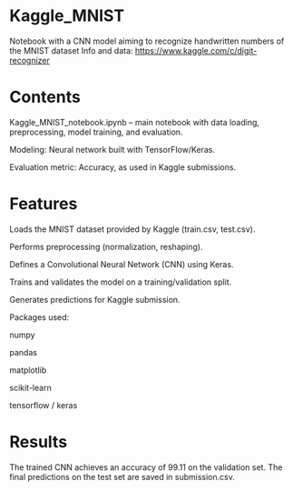 # Kaggle_MNIST
Notebook with a CNN model aiming to recognize handwritten numbers of the MNIST dataset
Info and data: https://www.kaggle.com/c/digit-recognizer

# Contents

Kaggle_MNIST_notebook.ipynb – main notebook with data loading, preprocessing, model training, and evaluation.

Modeling: Neural network built with TensorFlow/Keras.

Evaluation metric: Accuracy, as used in Kaggle submissions.

# Features

Loads the MNIST dataset provided by Kaggle (train.csv, test.csv).

Performs preprocessing (normalization, reshaping).

Defines a Convolutional Neural Network (CNN) using Keras.

Trains and validates the model on a training/validation split.

Generates predictions for Kaggle submission.

Packages used:

numpy

pandas

matplotlib

scikit-learn

tensorflow / keras

# Results

The trained CNN achieves an accuracy of 99.11 on the validation set. The final predictions on the test set are saved in submission.csv.

